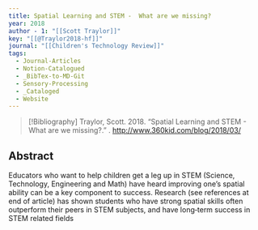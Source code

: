 ```yaml
---
title: Spatial Learning and STEM -  What are we missing?
year: 2018
author - 1: "[[Scott Traylor]]"
key: "[[@Traylor2018-hf]]"
journal: "[[Children's Technology Review]]"
tags:
  - Journal-Articles
  - Notion-Catalogued
  - _BibTex-to-MD-Git
  - Sensory-Processing
  - _Cataloged
  - Website
---
```


> [!Bibliography]
> Traylor, Scott. 2018. “Spatial Learning and STEM -  What are we missing?.” . http://www.360kid.com/blog/2018/03/

## Abstract
Educators who want to help children get a leg up in STEM (Science, Technology, Engineering and Math) have heard improving one’s spatial ability can be a key component to success. Research (see references at end of article) has shown students who have strong spatial skills often outperform their peers in STEM subjects, and have long‐term success in STEM related fields